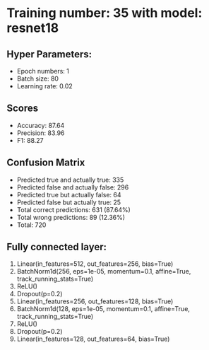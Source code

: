 # Training number: 35 with model: resnet18
## Hyper Parameters:
- Epoch numbers: 1
- Batch size: 80
- Learning rate: 0.02

## Scores
- Accuracy: 87.64
- Precision: 83.96
- F1: 88.27

## Confusion Matrix
- Predicted true and actually true: 335
- Predicted false and actually false: 296
- Predicted true but actually false: 64
- Predicted false but actually true: 25
- Total correct predictions: 631 (87.64%)
- Total wrong predictions: 89 (12.36%)
- Total: 720

## Fully connected layer:
1. Linear(in_features=512, out_features=256, bias=True)
2. BatchNorm1d(256, eps=1e-05, momentum=0.1, affine=True, track_running_stats=True)
3. ReLU()
4. Dropout(p=0.2)
5. Linear(in_features=256, out_features=128, bias=True)
6. BatchNorm1d(128, eps=1e-05, momentum=0.1, affine=True, track_running_stats=True)
7. ReLU()
8. Dropout(p=0.2)
9. Linear(in_features=128, out_features=64, bias=True)